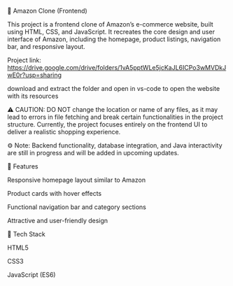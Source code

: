 🛒 Amazon Clone (Frontend)

This project is a frontend clone of Amazon’s e-commerce website, built using HTML, CSS, and JavaScript. It recreates the core design and user interface of Amazon, including the homepage, product listings, navigation bar, and responsive layout.

Project link: https://drive.google.com/drive/folders/1vA5pptWLe5jcKaJL6ICPo3wMVDkJwE0r?usp=sharing

download and extract the folder and open in vs-code to open the website with its resources

⚠️ CAUTION:
DO NOT change the location or name of any files, as it may lead to errors in file fetching and break certain functionalities in the project structure.
Currently, the project focuses entirely on the frontend UI to deliver a realistic shopping experience.

⚙️ Note: Backend functionality, database integration, and Java interactivity are still in progress and will be added in upcoming updates.

🚀 Features

Responsive homepage layout similar to Amazon

Product cards with hover effects

Functional navigation bar and category sections

Attractive and user-friendly design

🧰 Tech Stack

HTML5

CSS3

JavaScript (ES6)
